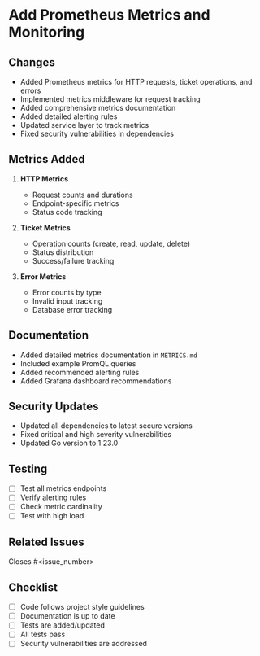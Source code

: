 # Add Prometheus Metrics and Monitoring

## Changes
- Added Prometheus metrics for HTTP requests, ticket operations, and errors
- Implemented metrics middleware for request tracking
- Added comprehensive metrics documentation
- Added detailed alerting rules
- Updated service layer to track metrics
- Fixed security vulnerabilities in dependencies

## Metrics Added
1. **HTTP Metrics**
   - Request counts and durations
   - Endpoint-specific metrics
   - Status code tracking

2. **Ticket Metrics**
   - Operation counts (create, read, update, delete)
   - Status distribution
   - Success/failure tracking

3. **Error Metrics**
   - Error counts by type
   - Invalid input tracking
   - Database error tracking

## Documentation
- Added detailed metrics documentation in `METRICS.md`
- Included example PromQL queries
- Added recommended alerting rules
- Added Grafana dashboard recommendations

## Security Updates
- Updated all dependencies to latest secure versions
- Fixed critical and high severity vulnerabilities
- Updated Go version to 1.23.0

## Testing
- [ ] Test all metrics endpoints
- [ ] Verify alerting rules
- [ ] Check metric cardinality
- [ ] Test with high load

## Related Issues
Closes #<issue_number>

## Checklist
- [ ] Code follows project style guidelines
- [ ] Documentation is up to date
- [ ] Tests are added/updated
- [ ] All tests pass
- [ ] Security vulnerabilities are addressed 
